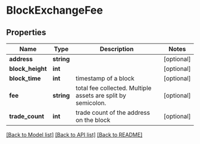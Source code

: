 # BlockExchangeFee

## Properties
Name | Type | Description | Notes
------------ | ------------- | ------------- | -------------
**address** | **string** |  | [optional] 
**block_height** | **int** |  | [optional] 
**block_time** | **int** | timestamp of a block | [optional] 
**fee** | **string** | total fee collected. Multiple assets are split by semicolon. | [optional] 
**trade_count** | **int** | trade count of the address on the block | [optional] 

[[Back to Model list]](../../README.md#documentation-for-models) [[Back to API list]](../../README.md#documentation-for-api-endpoints) [[Back to README]](../../README.md)


